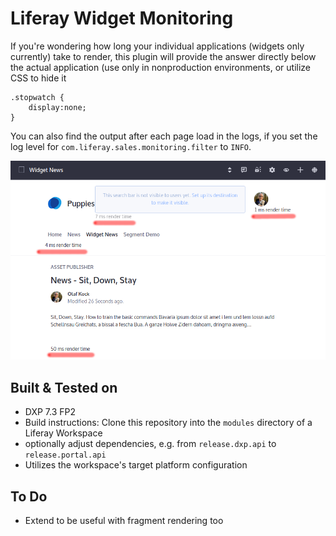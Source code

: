 # Liferay Widget Monitoring

If you're wondering how long your individual applications (widgets only currently) take to render,
this plugin will provide the answer directly below the actual application (use only in nonproduction
environments, or utilize CSS to hide it

    .stopwatch { 
        display:none;
    }

You can also find the output after each page load in the logs, if you set the log level for 
`com.liferay.sales.monitoring.filter` to `INFO`.

![illustration of the render time display](readme.png)

## Built & Tested on

* DXP 7.3 FP2 
* Build instructions: Clone this repository into the `modules` directory of a Liferay Workspace
* optionally adjust dependencies, e.g. from `release.dxp.api` to `release.portal.api`
* Utilizes the workspace's target platform configuration

## To Do

* Extend to be useful with fragment rendering too